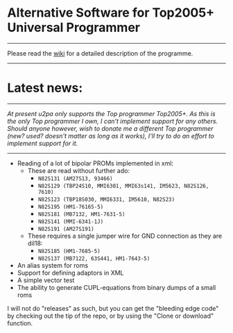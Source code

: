 # Alternative Software for Top2005+ Universal Programmer #
----
Please read the [wiki](https://github.com/elgendk/u2pa/wiki) for a detailed description of the programme.

----
# Latest news: #

----
*At present u2pa only supports the Top programmer Top2005+.
As this is the only Top programmer I own, I can't implement support for any others.
Should anyone however, wish to donate me a different Top programmer (new? used? doesn't matter as long as it works), I'll try to do an effort to implement support for it.*

----
* Reading of a lot of bipolar PROMs implemented in xml:
    * These are read without further ado:
        * `N82S131 (AM27S13, 93466)`
        * `N82S129 (TBP24S10, MMI6301, MMI63s141, IM5623, N82S126, 7610)`
        * `N82S123 (TBP18S030, MMI6331, IM5610, N82S23)`
        * `N82S195 (HM1-76165-5)`
        * `N82S181 (MB7132, HM1-7631-5)`
        * `N82S141 (MMI-6341-1J)`
        * `N82S191 (AM27S191)`
    * These requires a single jumper wire for GND connection as they are dil18:
        * `N82S185 (HM1-7685-5)`
        * `N82S137 (MB7122, 63S441, HM1-7643-5)`    
* An alias system for roms
* Support for defining adaptors in XML
* A simple vector test
* The ability to generate CUPL-equations from binary dumps of a small roms

I will not do "releases" as such, but you can get the "bleeding edge code" by checking out the tip of the repo, or by using the "Clone or download" function.
